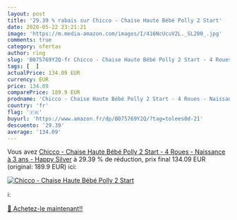 ```yaml
---
layout: post
title: '29.39 % rabais sur Chicco - Chaise Haute Bébé Polly 2 Start'
date: 2020-05-22 23:21:21
image: 'https://m.media-amazon.com/images/I/416NcUcuV2L._SL200_.jpg'
comments: true
category: ofertas
author: ring
slug: 'B075769Y2Q-fr Chicco - Chaise Haute Bébé Polly 2 Start - 4 Roues -...'
tags: [  ]
actualPrice: 134.09 EUR
currency: EUR
price: 134.09
comparePrice: 189.9 EUR
prodname: 'Chicco - Chaise Haute Bébé Polly 2 Start - 4 Roues - Naissance à 3 ans - Happy Silver'
country: 'fr'
flag: '🇫🇷'
buyurl: 'https://www.amazon.fr/dp/B075769Y2Q/?tag=tolees0d-21'
descuento: '29.39'
average: '134.09'
---
```


Vous avez [Chicco - Chaise Haute Bébé Polly 2 Start - 4 Roues - Naissance à 3 ans - Happy Silver](https://www.amazon.fr/dp/B075769Y2Q/?tag=tolees0d-21)  à  29.39 % de réduction, prix final  134.09 EUR (original: 189.9 EUR) ici:

[![Chicco - Chaise Haute Bébé Polly 2 Start](https://m.media-amazon.com/images/I/416NcUcuV2L._SL200_.jpg)](https://www.amazon.fr/dp/B075769Y2Q/?tag=tolees0d-21)

ℹ️:


[🛒 Achetez-le maintenant!!](https://www.amazon.fr/dp/B075769Y2Q/?tag=tolees0d-21)
